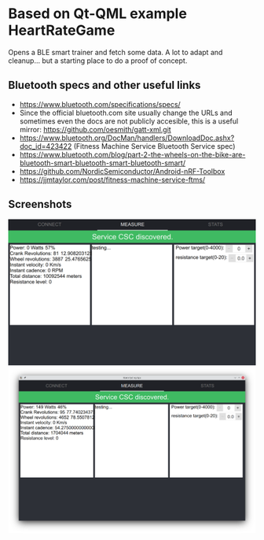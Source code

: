# Based on Qt-QML example HeartRateGame #

Opens a BLE smart trainer and fetch some data.
A lot to adapt and cleanup... but a starting place to do a proof of concept.

## Bluetooth specs and other useful links
* https://www.bluetooth.com/specifications/specs/
* Since the official bluetooth.com site usually change the URLs and sometimes even the docs are not publicly accesible, this is a useful mirror: https://github.com/oesmith/gatt-xml.git
* https://www.bluetooth.org/DocMan/handlers/DownloadDoc.ashx?doc_id=423422 (Fitness Machine Service Bluetooth Service spec)
* https://www.bluetooth.com/blog/part-2-the-wheels-on-the-bike-are-bluetooth-smart-bluetooth-smart-bluetooth-smart/
* https://github.com/NordicSemiconductor/Android-nRF-Toolbox
* https://jjmtaylor.com/post/fitness-machine-service-ftms/

## Screenshots

![services discovered](https://raw.githubusercontent.com/naelolaiz/open_cycling_app/master/doc/Screenshot_services_discovered.png)
![pedaling](https://raw.githubusercontent.com/naelolaiz/open_cycling_app/master/doc/Screenshot_some_cadence.png)
